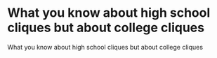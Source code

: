 # What you know about high school cliques but about college cliques

What you know about high school cliques but about college cliques
